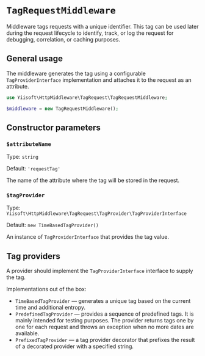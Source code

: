 # `TagRequestMiddleware`

Middleware tags requests with a unique identifier. This tag can be used later during the request lifecycle to identify, 
track, or log the request for debugging, correlation, or caching purposes.

## General usage

The middleware generates the tag using a configurable `TagProviderInterface` implementation and attaches it to
the request as an attribute.

```php
use Yiisoft\HttpMiddleware\TagRequest\TagRequestMiddleware;

$middleware = new TagRequestMiddleware();
```

## Constructor parameters

### `$attributeName`

Type: `string`

Default: `'requestTag'`

The name of the attribute where the tag will be stored in the request.

### `$tagProvider`

Type: `Yiisoft\HttpMiddleware\TagRequest\TagProvider\TagProviderInterface`

Default: `new TimeBasedTagProvider()`

An instance of `TagProviderInterface` that provides the tag value.

## Tag providers

A provider should implement the `TagProviderInterface` interface to supply the tag.

Implementations out of the box:

- `TimeBasedTagProvider` — generates a unique tag based on the current time and additional entropy.
- `PredefinedTagProvider` — provides a sequence of predefined tags. It is mainly intended for testing purposes.
  The provider returns tags one by one for each request and throws an exception when no more dates are available.
- `PrefixedTagProvider` — a tag provider decorator that prefixes the result of a decorated provider with a specified
  string.
